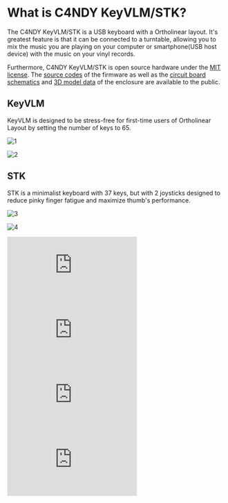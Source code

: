 # What is C4NDY KeyVLM/STK?

The C4NDY KeyVLM/STK is a USB keyboard with a Ortholinear layout. It's greatest feature is that it can be connected to a turntable, allowing you to mix the music you are playing on your computer or smartphone(USB host device) with the music on your vinyl records.

Furthermore, C4NDY KeyVLM/STK is open source hardware under the [MIT license](https://github.com/yamamo2shun1/C4NDY/blob/main/LICENSE.md). The [source codes](https://github.com/yamamo2shun1/C4NDY/tree/main/STM32CubeIDE) of the firmware as well as the [circuit board schematics](https://github.com/yamamo2shun1/C4NDY/tree/main/KiCad) and [3D model data](https://github.com/yamamo2shun1/C4NDY/tree/main/3Dmodel) of the enclosure are available to the public.

## KeyVLM

KeyVLM is designed to be stress-free for first-time users of Ortholinear Layout by setting the number of keys to 65.

![1](/images/1.png)

![2](/images/2.png)

## STK

STK is a minimalist keyboard with 37 keys, but with 2 joysticks designed to reduce pinky finger fatigue and maximize thumb's performance.

![3](/images/3.png)

![4](/images/4.png)

<iframe class="youtube" src="https://www.youtube.com/embed/TXuELYQbFvI?si=C4ZM-QYwuqbofEQ4" title="YouTube video player" frameborder="0" allow="accelerometer; autoplay; clipboard-write; encrypted-media; gyroscope; picture-in-picture; web-share" referrerpolicy="strict-origin-when-cross-origin" allowfullscreen></iframe>
<br>
<iframe class="youtube" src="https://www.youtube.com/embed/GJj3aiSIqJE?si=5twpRAXy-AmaJDOT" title="YouTube video player" frameborder="0" allow="accelerometer; autoplay; clipboard-write; encrypted-media; gyroscope; picture-in-picture; web-share" referrerpolicy="strict-origin-when-cross-origin" allowfullscreen></iframe>
<br>
<iframe class="youtube" src="https://www.youtube.com/embed/NtcGqJvtMxw?si=YaaeqbSABE9DcXNv" title="YouTube video player" frameborder="0" allow="accelerometer; autoplay; clipboard-write; encrypted-media; gyroscope; picture-in-picture; web-share" referrerpolicy="strict-origin-when-cross-origin" allowfullscreen></iframe>
<br>
<iframe class="youtube" src="https://www.youtube.com/embed/8FVFd6uG3Ts?si=2ghEefk_HB_o5fTh" title="YouTube video player" frameborder="0" allow="accelerometer; autoplay; clipboard-write; encrypted-media; gyroscope; picture-in-picture; web-share" referrerpolicy="strict-origin-when-cross-origin" allowfullscreen></iframe>

